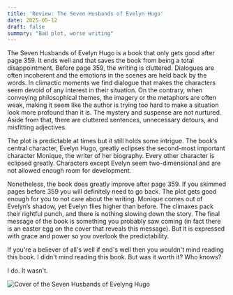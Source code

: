 ```yaml
---
title: 'Review: The Seven Husbands of Evelyn Hugo'
date: 2025-05-12
draft: false
summary: "Bad plot, worse writing"
---
```

The Seven Husbands of Evelyn Hugo is a book that only gets good after page 359. It ends well and that saves the book from being a total disappointment. Before page 359, the writing is cluttered. Dialogues are often incoherent and the emotions in the scenes are held back by the words. In climactic moments we find dialogue that makes the characters seem devoid of any interest in their situation. On the contrary, when conveying philosophical themes, the imagery or the metaphors are often weak, making it seem like the author is trying too hard to make a situation look more profound than it is. The mystery and suspense are not nurtured. Aside from that, there are cluttered sentences, unnecessary detours, and misfitting adjectives. 

The plot is predictable at times but it still holds some intrigue. The book’s central character, Evelyn Hugo, greatly eclipses the second-most important character Monique, the writer of her biography. Every other character is eclipsed greatly. Characters except Evelyn seem two-dimensional and are not allowed enough room for development.

Nonetheless, the book does greatly improve after page 359. If you skimmed pages before 359 you will definitely need to go back. The plot gets good enough for you to not care about the writing. Monique comes out of Evelyn’s shadow, yet Evelyn flies higher than before. The climaxes pack their rightful punch, and there is nothing slowing down the story. The final message of the book is something you probably saw coming (in fact there is an easter egg on the cover that reveals this message). But it is expressed with grace and power so you overlook the predictability.

If you're a believer of all's well if end's well then you wouldn't mind reading this book. I didn't mind reading this book. But was it worth it? Who knows?

I do. It wasn't.

![Cover of the Seven Husbands of Evelyng Hugo](/feature.jpg)
